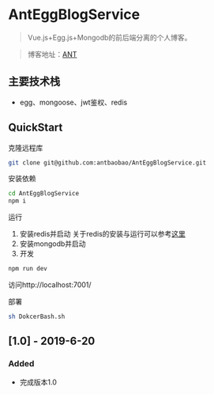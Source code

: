 # AntEggBlogService

> Vue.js+Egg.js+Mongodb的前后端分离的个人博客。

> 博客地址：[ANT](http://120.77.219.106/#/)

## 主要技术栈
* egg、mongoose、jwt鉴权、redis

## QuickStart

克隆远程库
```bash
git clone git@github.com:antbaobao/AntEggBlogService.git
```
安装依赖
```bash
cd AntEggBlogService
npm i
```
运行

1. 安装redis并启动
关于redis的安装与运行可以参考[这里](https://github.com/antbaobao/AntBlog/issues/42)
2. 安装mongodb并启动
3. 开发
```bash
npm run dev
```
访问http://localhost:7001/

部署

```bash
sh DokcerBash.sh
```


## [1.0] - 2019-6-20
### Added
- 完成版本1.0
